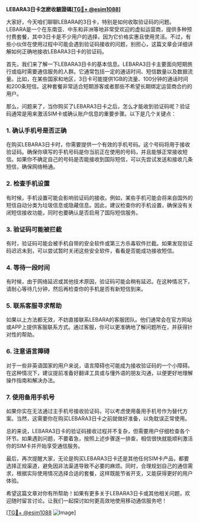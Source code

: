 **LEBARA3日卡怎麽收驗證碼[[TG💪+ @esim1088](https://t.me/s/esim1088)]**

大家好，今天咱们聊聊LEBARA的3日卡，特别是如何收取验证码的问题。LEBARA是一个在东南亚、中东和非洲等地非常受欢迎的虚拟运营商，提供多种预付费套餐，其中3日卡是不少用户的选择，因为它价格实惠且使用灵活。不过，有些小伙伴在使用过程中可能会遇到验证码接收的问题，别担心，这篇文章会详细讲解如何正确地接收LEBARA3日卡的验证码。

首先，我们来了解一下LEBARA3日卡的基本信息。LEBARA3日卡主要面向短期旅行或临时需要通信服务的人群。它通常包括一定的通话时间、短信数量以及数据流量。比如，在某些国家和地区，3日卡可能提供1GB的流量、100分钟的通话时间和200条短信。这种套餐非常适合短期游客或者那些不希望长期绑定运营商合约的用户。

那么，问题来了，当你购买了LEBARA3日卡之后，怎么才能收到验证码呢？验证码通常是用来激活SIM卡或确认账户信息的重要步骤。以下是几个关键点：

### 1. 确认手机号是否正确

在购买LEBARA3日卡时，你需要提供一个有效的手机号码。这个号码将用于接收验证码。确保你填写的手机号码是你当前正在使用的号码，并且能够正常接收短信。如果你不确定自己的号码是否能接收到国际短信，可以先尝试发送和接收几条短信，确保网络畅通。

### 2. 检查手机设置

有时候，手机设置可能会影响验证码的接收。例如，某些手机可能会将来自国外的短信自动分类为垃圾信息或隐藏信息。因此，建议检查你的手机设置，确保没有关闭短信接收功能，同时也要确认是否启用了国际短信服务。

### 3. 验证码可能被拦截

有时，验证码可能会被手机自带的安全软件或第三方杀毒软件拦截。如果发现验证码迟迟未到，可以尝试暂时关闭这些安全软件，看看是否能成功接收短信。

### 4. 等待一段时间

有时候，由于网络延迟或其他技术原因，验证码可能会稍有延迟。在这种情况下，请耐心等待几分钟，然后再检查你的手机是否有新短信到来。

### 5. 联系客服寻求帮助

如果以上方法都无效，不妨直接联系LEBARA的客服团队。他们通常会在官方网站或APP上提供客服联系方式。通过客服，你可以更准确地了解问题所在，并获得针对性的帮助。

### 6. 注意语言障碍

对于一些非英语国家的用户来说，语言障碍也可能成为接收验证码的一个小障碍。在这种情况下，建议提前准备好翻译工具或与懂外语的朋友沟通，以便更好地理解操作指南和解决办法。

### 7. 使用备用手机号

如果你实在无法通过主手机号接收验证码，可以考虑使用备用手机号作为替代方案。当然，这需要你在购买LEBARA3日卡之前就做好准备，以免耽误正常使用。

总的来说，LEBARA3日卡的验证码接收过程并不复杂，但需要用户仔细检查各个环节。如果遇到问题，不要着急，按照上述步骤逐一排查，相信很快就能顺利激活你的SIM卡并开始享受通信服务。

最后，再次提醒大家，无论是购买LEBARA3日卡还是其他任何SIM卡产品，都要选择正规渠道，避免因非法渠道导致不必要的麻烦。同时，合理规划自己的通信需求，根据实际使用情况选择合适的套餐，这样既能节省开支，又能获得更好的用户体验。

希望这篇文章对你有所帮助！如果有更多关于LEBARA3日卡或其他相关问题，欢迎随时留言讨论。让我们一起探讨如何更高效地使用移动通信服务吧！

[[TG💪+ @esim1088](https://t.me/s/esim1088) ![Image](https://i.postimg.cc/4NQfJmqS/Snipaste-2025-05-13-00-14-12.png)]